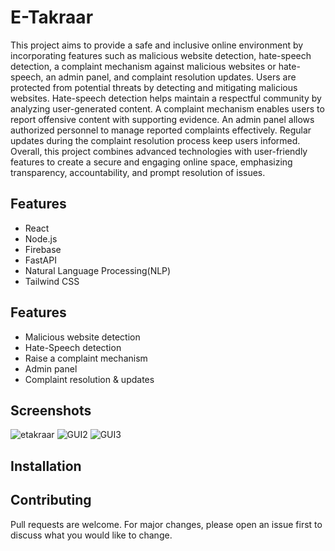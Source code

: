 # E-Takraar

This project aims to provide a safe and inclusive online environment by incorporating features such as malicious website detection, hate-speech detection, a complaint mechanism against malicious websites or hate-speech, an admin panel, and complaint resolution updates. Users are protected from potential threats by detecting and mitigating malicious websites. Hate-speech detection helps maintain a respectful community by analyzing user-generated content. A complaint mechanism enables users to report offensive content with supporting evidence. An admin panel allows authorized personnel to manage reported complaints effectively. Regular updates during the complaint resolution process keep users informed. Overall, this project combines advanced technologies with user-friendly features to create a secure and engaging online space, emphasizing transparency, accountability, and prompt resolution of issues.

## Features

- React
- Node.js
- Firebase
- FastAPI
- Natural Language Processing(NLP)
- Tailwind CSS


## Features

- Malicious website detection
- Hate-Speech detection
- Raise a complaint mechanism
- Admin panel
- Complaint resolution & updates

## Screenshots
![etakraar](https://github.com/user-attachments/assets/fd50cd0b-fac2-4017-aa89-df73b9b587c8)
![GUI2](https://github.com/user-attachments/assets/bc87b6bf-73cd-4f54-89fe-0f90f627df9d)
![GUI3](https://github.com/user-attachments/assets/ce1c749e-5603-4061-8160-1553f03bb697)




## Installation



## Contributing

Pull requests are welcome. For major changes, please open an issue first
to discuss what you would like to change.
